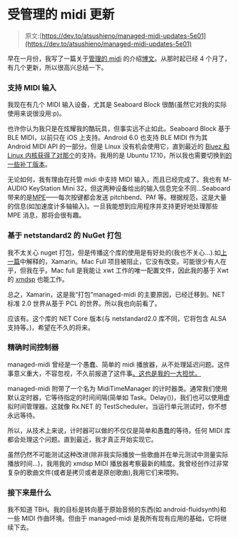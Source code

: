 # 受管理的 midi 更新

> 原文:[https://dev.to/atsushieno/managed-midi-updates-5e01](https://dev.to/atsushieno/managed-midi-updates-5e01)

早在一月份，我写了一篇关于[管理的 midi](https://github.com/atsushieno/managed-midi) 的介绍[博文](https://dev.to/atsushieno/managed-midi-the-truly-cross-platform-net-midi-api-56hk)。从那时起已经 4 个月了，有几个更新，所以很高兴总结一下。

### [](#midi-input-supported)支持 MIDI 输入

我现在有几个 MIDI 输入设备，尤其是 Seaboard Block 很酷(虽然它对我的实际使用来说很没用:p)。

也许你认为我只是在炫耀我的酷玩具，但事实远不止如此。Seaboard Block 基于 BLE MIDI，以前只在 iOS 上支持。Android 6.0 也支持 BLE MIDI 作为其 Android MIDI API 的一部分。但是 Linux 没有机会使用它，直到最近的 [Bluez 和 Linux 内核获得了对那个](https://blog.felipetonello.com/2017/01/13/midi-over-bluetooth-low-energy-on-linux-finally-accepted/)的支持。我用的是 Ubuntu 17.10，所以我也需要切换到[的一些补丁版本](https://bugs.launchpad.net/ubuntu/+source/bluez/+bug/1713017)。

无论如何，我有理由在托管 midi 中支持 MIDI 输入，而且已经完成了。我也有 M-AUDIO KeyStation Mini 32，但这两种设备给出的输入信息完全不同...Seaboard 带来的是[MPE](http://expressiveness.org/2015/04/24/midi-specifications-for-multidimensional-polyphonic-expression-mpe)——每次按键都会发送 pitchbend、PAf 等。根据规范，这是大量的信息(如加速度计多轴输入)。一旦我能想到应用程序并支持更好地处理那些 MPE 消息，那将会很有趣。

### [](#netstandard2-based-nuget-packaging)基于 netstandard2 的 NuGet 打包

我不太关心 nuget 打包，但是传播这个库的使用是有好处的(我也不关心...).如[上一篇](https://dev.to/atsushieno/managed-midi-the-truly-cross-platform-net-midi-api-56hk)中解释的，Xamarin。Mac Full 项目被阻止，它没有改变。可能很少有人在乎，但我在乎。Mac full 是我能让 xwt 工作的唯一配置文件，因此我的基于 Xwt 的 [xmdsp](https://github.com/atsushieno/xmdsp) 也能工作。

总之，Xamarin，这是我“打包”managed-midi 的主要原因，已经迁移到。NET 标准 2.0 世界从基于 PCL 的世界。所以我也向前看了。

应该有。这个库的 NET Core 版本(与 netstandard2.0 库不同，它将包含 ALSA 支持等。)，希望在不久的将来。

### [](#precise-time-controller)精确时间控制器

managed-midi 曾经是一个愚蠢、简单的 midi 播放器，从不处理延迟问题。这件事意义重大，不容忽视，不久前报道了这件事[。这也是我的一大担忧。](https://github.com/atsushieno/managed-midi/issues/14)

managed-midi 附带了一个名为 MidiTimeManager 的计时器类。通常我们使用默认定时器，它等待指定的时间间隔(简单如 Task。Delay())，我们也可以使用虚拟时间管理器。这就像 Rx.NET 的 TestScheduler。当运行单元测试时，你不想永远等待。

所以，从技术上来说，计时器可以做的不仅仅是简单和愚蠢的等待。任何 MIDI 库都会处理这个问题。直到最近，我才真正开始实现它。

虽然仍然不可能测试这种改进(除非我实际播放一些歌曲并在单元测试中测量实际播放时间...)，我用我的 xmdsp MIDI 播放器考察最新的精度。我曾经创作过非常复杂的歌曲文件(或者是拷贝或者是原创歌曲),我用它们来喂狗。

### [](#whats-next)接下来是什么

我不知道 TBH。我的目标是转向基于原始音频的东西(如 android-fluidsynth)和一些 MIDI 作曲环境。但由于 managed-midi 是我所有现有应用的基础，它将继续下去。